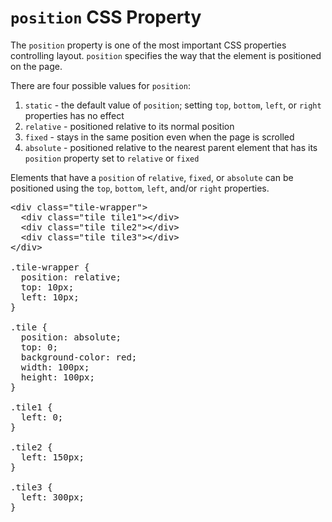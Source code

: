 # `position` CSS Property

The `position` property is one of the most important CSS properties controlling layout. `position` specifies the way that the element is positioned on the page.

There are four possible values for `position`:
1. `static` - the default value of `position`; setting `top`, `bottom`, `left`, or `right` properties has no effect
2. `relative` - positioned relative to its normal position
3. `fixed` - stays in the same position even when the page is scrolled
4. `absolute` - positioned relative to the nearest parent element that has its `position` property set to `relative` or `fixed`

Elements that have a `position` of `relative`, `fixed`, or `absolute` can be positioned using the `top`, `bottom`, `left`, and/or `right` properties.

<pre>
&lt;div class="tile-wrapper"&gt;
  &lt;div class="tile tile1"&gt;&lt;/div&gt;
  &lt;div class="tile tile2"&gt;&lt;/div&gt;
  &lt;div class="tile tile3"&gt;&lt;/div&gt;
&lt;/div&gt;

.tile-wrapper {
  <span class="highlight">position: relative;</span>
  top: 10px;
  left: 10px;
}

.tile {
  <span class="highlight">position: absolute;</span>
  top: 0;
  background-color: red;
  width: 100px;
  height: 100px;
}

.tile1 {
  left: 0;
}

.tile2 {
  left: 150px;
}

.tile3 {
  left: 300px;
}
</pre>